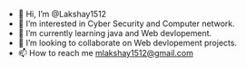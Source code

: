 - 👋 Hi, I’m @Lakshay1512
- 👀 I’m interested in Cyber Security and Computer network.
- 🌱 I’m currently learning java and Web devlopement.
- 💞️ I’m looking to collaborate on Web devlopement projects.
- 📫 How to reach me mlakshay1512@gmail.com

<!---
Lakshay1512/Lakshay1512 is a ✨ special ✨ repository because its `README.md` (this file) appears on your GitHub profile.
You can click the Preview link to take a look at your changes.
--->
